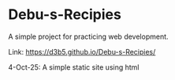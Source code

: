 # Debu-s-Recipies
A simple project for practicing web development. 

Link: https://d3b5.github.io/Debu-s-Recipies/

4-Oct-25: A simple static site using html